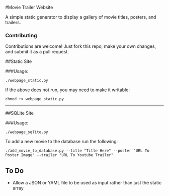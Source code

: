 #Movie Trailer Website

A simple static generator to display a gallery of movie titles, posters, and trailers.

### Contributing

Contributions are welcome! Just fork this repo, make your own changes, and submit it as a pull request.

##Static Site

###Usage:

```
./webpage_static.py
```

If the above does not run, you may need to make it writable:

```
chmod +x webpage_static.py
```

---

##SQLite Site

###Usage:

```
./webpage_sqlite.py
```

To add a new movie to the database run the following:

```
./add_movie_to_database.py --title "Title Here" --poster "URL To Poster Image" --trailer "URL To Youtube Trailer"
```

## To Do
- Allow a JSON or YAML file to be used as input rather than just the static array